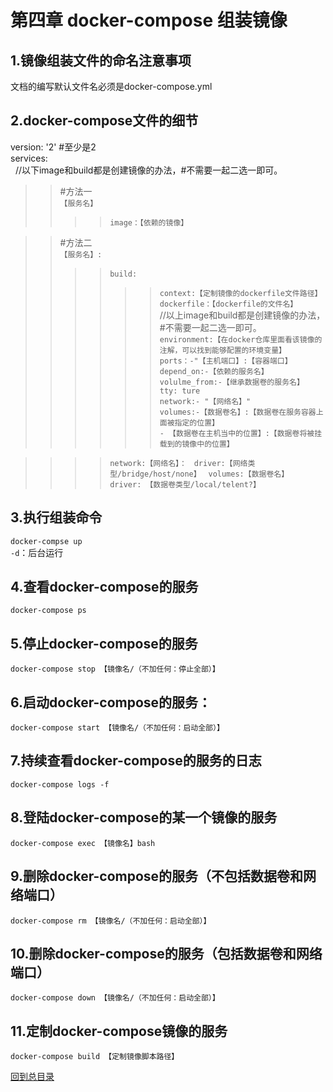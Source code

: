 第四章 docker-compose 组装镜像  
=======    
1.镜像组装文件的命名注意事项  
----------    
文档的编写默认文件名必须是docker-compose.yml  

2.docker-compose文件的细节  
----------     
version: '2' #至少是2  
services:  
  
  //以下image和build都是创建镜像的办法，#不需要一起二选一即可。  
>>#方法一  
>>`【服务名】`  
>>>>`image：【依赖的镜像】`  

>>#方法二  
>>`【服务名】:`
>>>>`build:`  
>>>>>>`context:【定制镜像的dockerfile文件路径】`  
>>>>>>`dockerfile：【dockerfile的文件名】`  
  //以上image和build都是创建镜像的办法，#不需要一起二选一即可。  
>>>>`environment:【在docker仓库里面看该镜像的注解，可以找到能够配置的环境变量】`  
>>>>`ports：-"【主机端口】:【容器端口】`  
>>>>`depend_on:-【依赖的服务名】`  
>>>>`volulme_from:-【继承数据卷的服务名】`  
>>>>`tty: ture`  
>>>>`network:- "【网络名】"`  
>>>>`volumes:-【数据卷名】:【数据卷在服务容器上面被指定的位置】`  
>>>>>`- 【数据卷在主机当中的位置】:【数据卷将被挂载到的镜像中的位置】` 

>>>>`network:【网络名】：`  
>>>>`driver:【网络类型/bridge/host/none】`  
>>>>`volumes:【数据卷名】`  
>>>>`driver: 【数据卷类型/local/telent?】`  

3.执行组装命令
-------------    
`docker-compse up`  
`-d`：后台运行  

4.查看docker-compose的服务   
-------    
`docker-compose ps`  

5.停止docker-compose的服务   
-------    
`docker-compose stop 【镜像名/（不加任何：停止全部）】`  

6.启动docker-compose的服务：   
-------    
`docker-compose start 【镜像名/（不加任何：启动全部）】`  

7.持续查看docker-compose的服务的日志   
-------    
`docker-compose logs -f`  

8.登陆docker-compose的某一个镜像的服务   
-------    
`docker-compose exec 【镜像名】bash`  

9.删除docker-compose的服务（不包括数据卷和网络端口）   
-------    
`docker-compose rm 【镜像名/（不加任何：启动全部）】`  

10.删除docker-compose的服务（包括数据卷和网络端口）   
-------    
`docker-compose down 【镜像名/（不加任何：启动全部）】`  

11.定制docker-compose镜像的服务   
-------    
`docker-compose build 【定制镜像脚本路径】`  

[回到总目录](https://github.com/jinzi9800/docker-tips/blob/master/README.md "回到项目readme.md")
